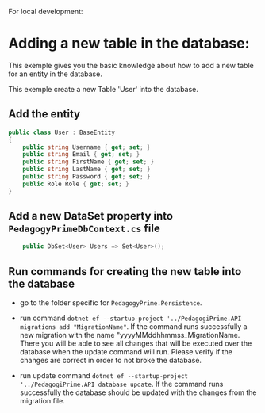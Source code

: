 For local development:

# Adding a new table in the database:
This exemple gives you the basic knowledge about how to add a new table for an entity in the database. 

This exemple create a new Table 'User' into the database.
## Add the entity
```c#
public class User : BaseEntity
{
	public string Username { get; set; }
	public string Email { get; set; }
	public string FirstName { get; set; }
	public string LastName { get; set; }
	public string Password { get; set; }
	public Role Role { get; set; }
}
```

## Add a new DataSet property into `PedagogyPrimeDbContext.cs` file
```c#
    public DbSet<User> Users => Set<User>();
```

## Run commands for creating the new table into the database
- go to the folder specific for `PedagogyPrime.Persistence`.

- run command `dotnet ef --startup-project '../PedagogiPrime.API migrations add "MigrationName"`. If the command runs successfully a new migration with the name "yyyyMMddhhmmss_MigrationName. There you will be able to see all changes that will be executed over the database when the update command will run. Please verify if the changes are correct in order to not broke the database.

- run update command `dotnet ef --startup-project '../PedagogiPrime.API database update`. If the command runs successfully the database should be updated with the changes from the migration file.